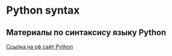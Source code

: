 # Python syntax

## Материалы по синтаксису языку Python

[Ссылка на оф сайт Python](www.python.org)
